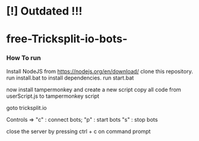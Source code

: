 # [!] Outdated !!!
# free-Tricksplit-io-bots-
### How To run 
Install NodeJS from https://nodejs.org/en/download/
clone this repository.
run install.bat to install dependencies.
run start.bat

now install tampermonkey
and create a new script copy all code from userScript.js to tampermonkey script

goto tricksplit.io

Controls =>
"c" : connect bots;
"p" : start bots
"s" : stop bots

close the server by pressing ctrl + c on command prompt



